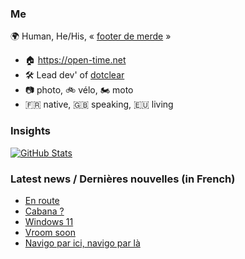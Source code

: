 ### Me

🌍 Human, He/His, « [footer de merde](https://open-time.net/post/2013/07/17/La-veritable-histoire-du-Footer-de-merde-) » 
* 🏠 https://open-time.net 
* 🛠️ Lead dev' of [dotclear](https://git.dotclear.org/dev/dotclear)
* 📷 photo, 🚲 vélo, 🏍️ moto 
* 🇫🇷 native, 🇬🇧 speaking, 🇪🇺 living

### Insights

[![GitHub Stats](https://github-readme-stats-sigma-five.vercel.app/api?username=franck-paul)](https://github.com/franck-paul)

### Latest news / Dernières nouvelles (in French)

<!-- BLOG-POST-LIST:START -->
- [En route](https://open-time.net/post/2024/05/31/En-route)
- [Cabana ?](https://open-time.net/post/2024/05/30/Cabana)
- [Windows 11](https://open-time.net/post/2024/05/29/Windows-11)
- [Vroom soon](https://open-time.net/post/2024/05/28/Vroom-soon)
- [Navigo par ici, navigo par là](https://open-time.net/post/2024/05/27/Navigo-par-ici-navigo-par-la)
<!-- BLOG-POST-LIST:END -->
